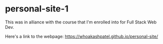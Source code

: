 # personal-site-1

This was in alliance with the course that I'm enrolled into for Full Stack Web Dev.

Here's a link to the webpage:
https://whoakashpatel.github.io/personal-site/
